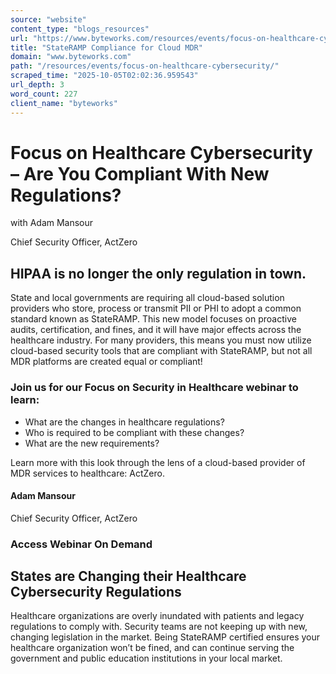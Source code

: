 ```yaml
---
source: "website"
content_type: "blogs_resources"
url: "https://www.byteworks.com/resources/events/focus-on-healthcare-cybersecurity/"
title: "StateRAMP Compliance for Cloud MDR"
domain: "www.byteworks.com"
path: "/resources/events/focus-on-healthcare-cybersecurity/"
scraped_time: "2025-10-05T02:02:36.959543"
url_depth: 3
word_count: 227
client_name: "byteworks"
---
```


# Focus on Healthcare Cybersecurity – Are You Compliant With New Regulations?

with Adam Mansour

Chief Security Officer, ActZero

## HIPAA is no longer the only regulation in town.

State and local governments are requiring all cloud-based solution providers who store, process or transmit PII or PHI to adopt a common standard known as StateRAMP. This new model focuses on proactive audits, certification, and fines, and it will have major effects across the healthcare industry. For many providers, this means you must now utilize cloud-based security tools that are compliant with StateRAMP, but not all MDR platforms are created equal or compliant!

### Join us for our Focus on Security in Healthcare webinar to learn:

*   What are the changes in healthcare regulations?
*   Who is required to be compliant with these changes?
*   What are the new requirements?

Learn more with this look through the lens of a cloud-based provider of MDR services to healthcare: ActZero.

#### Adam Mansour

Chief Security Officer, ActZero

### Access Webinar On Demand

## States are Changing their Healthcare Cybersecurity Regulations

Healthcare organizations are overly inundated with patients and legacy regulations to comply with. Security teams are not keeping up with new, changing legislation in the market. Being StateRAMP certified ensures your healthcare organization won’t be fined, and can continue serving the government and public education institutions in your local market.